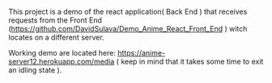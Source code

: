 This project is a demo of the react application( Back End ) that receives  requests from the Front End (https://github.com/DavidSulava/Demo_Anime_React_Front_End ) witch locates on a different server.

Working demo are located here: https://anime-server12.herokuapp.com/media ( keep in mind that it takes some time to exit an idling state ).
